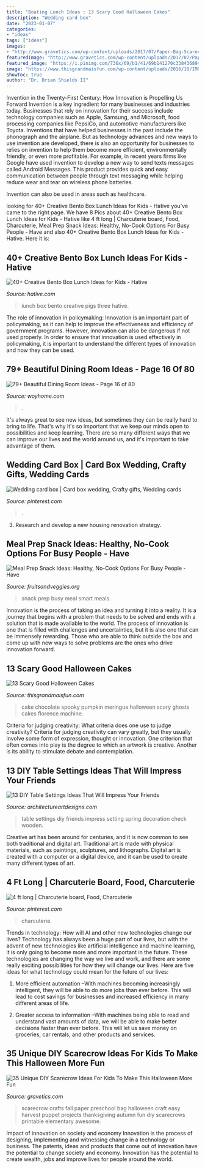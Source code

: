 ```yaml
---
title: "Boating Lunch Ideas : 13 Scary Good Halloween Cakes"
description: "Wedding card box"
date: "2023-01-07"
categories:
- "ideas"
tags: ["ideas"]
images:
- "http://www.gravetics.com/wp-content/uploads/2017/07/Paper-Bag-Scarecrow.jpg"
featuredImage: "http://www.gravetics.com/wp-content/uploads/2017/07/Paper-Bag-Scarecrow.jpg"
featured_image: "https://i.pinimg.com/736x/69/b1/41/69b141270c3384368945d3a22afc3b68--wedding-card-boxes-wedding-cards.jpg"
image: "https://www.thisgrandmaisfun.com/wp-content/uploads/2016/10/IMG_9874_2-683x1024-683x1024.jpg"
ShowToc: true
author: "Dr. Brian Shields II"
---
```



Invention in the Twenty-First Century: How Innovation is Propelling Us Forward
Invention is a key ingredient for many businesses and industries today. Businesses that rely on innovation for their success include technology companies such as Apple, Samsung, and Microsoft, food processing companies like PepsiCo, and automotive manufacturers like Toyota. Inventions that have helped businesses in the past include the phonograph and the airplane.
But as technology advances and new ways to use invention are developed, there is also an opportunity for businesses to relies on invention to help them become more efficient, environmentally friendly, or even more profitable. For example, in recent years firms like Google have used invention to develop a new way to send texts messages called Android Messages. This product provides quick and easy communication between people through text messaging while helping reduce wear and tear on wireless phone batteries.

Invention can also be used in areas such as healthcare.

	

		
looking for 40+ Creative Bento Box Lunch Ideas for Kids - Hative you've came to the right page. We have 8 Pics about 40+ Creative Bento Box Lunch Ideas for Kids - Hative like 4 ft long | Charcuterie board, Food, Charcuterie, Meal Prep Snack Ideas: Healthy, No-Cook Options For Busy People - Have and also 40+ Creative Bento Box Lunch Ideas for Kids - Hative. Here it is:
		
    
## 40+ Creative Bento Box Lunch Ideas For Kids - Hative

<img loading=lazy src="https://hative.com/wp-content/uploads/2014/04/lunch-box-ideas/5-three-pigs-lunch-box.jpg" onerror="this.onerror=null;this.src='https://tse3.mm.bing.net/th?id=OIP.LGPC_Vjnf4aD5e14KmaVZQHaJ3&amp;pid=15.1';" alt="40+ Creative Bento Box Lunch Ideas for Kids - Hative">

_Source: hative.com_

>lunch box bento creative pigs three hative. 

	

The role of innovation in policymaking:
Innovation is an important part of policymaking, as it can help to improve the effectiveness and efficiency of government programs. However, innovation can also be dangerous if not used properly. In order to ensure that innovation is used effectively in policymaking, it is important to understand the different types of innovation and how they can be used.

    
## 79+ Beautiful Dining Room Ideas - Page 16 Of 80

<img loading=lazy src="http://woyhome.com/wp-content/uploads/2018/11/79-Beautiful-Dining-Room-Ideas-16.jpg" onerror="this.onerror=null;this.src='https://tse2.mm.bing.net/th?id=OIP.dRKHLh3p_KLbu7T1UO0-oQHaLH&amp;pid=15.1';" alt="79+ Beautiful Dining Room Ideas - Page 16 of 80">

_Source: woyhome.com_

>. 

	

It's always great to see new ideas, but sometimes they can be really hard to bring to life. That's why it's so important that we keep our minds open to possibilities and keep learning. There are so many different ways that we can improve our lives and the world around us, and it's important to take advantage of them.

    
## Wedding Card Box | Card Box Wedding, Crafty Gifts, Wedding Cards

<img loading=lazy src="https://i.pinimg.com/736x/69/b1/41/69b141270c3384368945d3a22afc3b68--wedding-card-boxes-wedding-cards.jpg" onerror="this.onerror=null;this.src='https://tse2.mm.bing.net/th?id=OIP.TsvVTWUQBApyppKocwi-7gHaJ3&amp;pid=15.1';" alt="Wedding card box | Card box wedding, Crafty gifts, Wedding cards">

_Source: pinterest.com_

>. 

	

3. Research and develop a new housing renovation strategy.

    
## Meal Prep Snack Ideas: Healthy, No-Cook Options For Busy People - Have

<img loading=lazy src="https://fruitsandveggies.org/wp-content/uploads/2020/07/Street-Smart-Nutrition-Snack-Meals-1359x621.jpg" onerror="this.onerror=null;this.src='https://tse2.mm.bing.net/th?id=OIP.dbEd59_FAVUYk0wxMY_aagHaDY&amp;pid=15.1';" alt="Meal Prep Snack Ideas: Healthy, No-Cook Options For Busy People - Have">

_Source: fruitsandveggies.org_

>snack prep busy meal smart meals. 

	

Innovation is the process of taking an idea and turning it into a reality. It is a journey that begins with a problem that needs to be solved and ends with a solution that is made available to the world. The process of innovation is one that is filled with challenges and uncertainties, but it is also one that can be immensely rewarding. Those who are able to think outside the box and come up with new ways to solve problems are the ones who drive innovation forward.

    
## 13 Scary Good Halloween Cakes

<img loading=lazy src="https://www.thisgrandmaisfun.com/wp-content/uploads/2016/10/IMG_9874_2-683x1024-683x1024.jpg" onerror="this.onerror=null;this.src='https://tse4.mm.bing.net/th?id=OIP.lDBmP63bXvh79y0OmpVS1wHaLG&amp;pid=15.1';" alt="13 Scary Good Halloween Cakes">

_Source: thisgrandmaisfun.com_

>cake chocolate spooky pumpkin meringue halloween scary ghosts cakes florence machine. 

	

Criteria for judging creativity: What criteria does one use to judge creativity?
Criteria for judging creativity can vary greatly, but they usually involve some form of expression, thought or innovation. One criterion that often comes into play is the degree to which an artwork is creative. Another is its ability to stimulate debate and contemplation.

    
## 13 DIY Table Settings Ideas That Will Impress Your Friends

<img loading=lazy src="https://www.architectureartdesigns.com/wp-content/uploads/2013/02/DIY-Table-Settings-Ideas-11.jpg" onerror="this.onerror=null;this.src='https://tse3.mm.bing.net/th?id=OIP.whi3ohHXZG8f9SRMTJ7QIgHaE7&amp;pid=15.1';" alt="13 DIY Table Settings Ideas That Will Impress Your Friends">

_Source: architectureartdesigns.com_

>table settings diy friends impress setting spring decoration check wooden. 

	

Creative art has been around for centuries, and it is now common to see both traditional and digital art. Traditional art is made with physical materials, such as paintings, sculptures, and lithographs. Digital art is created with a computer or a digital device, and it can be used to create many different types of art.

    
## 4 Ft Long | Charcuterie Board, Food, Charcuterie

<img loading=lazy src="https://i.pinimg.com/736x/ed/46/77/ed4677f4ce60e419a87dfca1064dce22.jpg" onerror="this.onerror=null;this.src='https://tse1.mm.bing.net/th?id=OIP.nj3amb2z0WUlH8hSmAcMBQHaNL&amp;pid=15.1';" alt="4 ft long | Charcuterie board, Food, Charcuterie">

_Source: pinterest.com_

>charcuterie. 

	

Trends in technology: How will AI and other new technologies change our lives?
Technology has always been a huge part of our lives, but with the advent of new technologies like artificial intelligence and machine learning, it is only going to become more and more important in the future. These technologies are changing the way we live and work, and there are some really exciting possibilities for how they will change our lives. Here are five ideas for what technology could mean for the future of our lives:
1. More efficient automation –With machines becoming increasingly intelligent, they will be able to do more jobs than ever before. This will lead to cost savings for businesses and increased efficiency in many different areas of life.

2. Greater access to information –With machines being able to read and understand vast amounts of data, we will be able to make better decisions faster than ever before. This will let us save money on groceries, car rentals, and other products and services.

    
## 35 Unique DIY Scarecrow Ideas For Kids To Make This Halloween More Fun

<img loading=lazy src="http://www.gravetics.com/wp-content/uploads/2017/07/Paper-Bag-Scarecrow.jpg" onerror="this.onerror=null;this.src='https://tse3.mm.bing.net/th?id=OIP.Nw2qryO_anFV9sw7I214ewHaJ4&amp;pid=15.1';" alt="35 Unique DIY Scarecrow Ideas For Kids To Make This Halloween More Fun">

_Source: gravetics.com_

>scarecrow crafts fall paper preschool bag halloween craft easy harvest puppet projects thanksgiving autumn fun diy scarecrows printable elementary awesome. 

	

Impact of innovation on society and economy
Innovation is the process of designing, implementing and witnessing change in a technology or business. The patents, ideas and products that come out of innovation have the potential to change society and economy. Innovation has the potential to create wealth, jobs and improve lives for people around the world.

